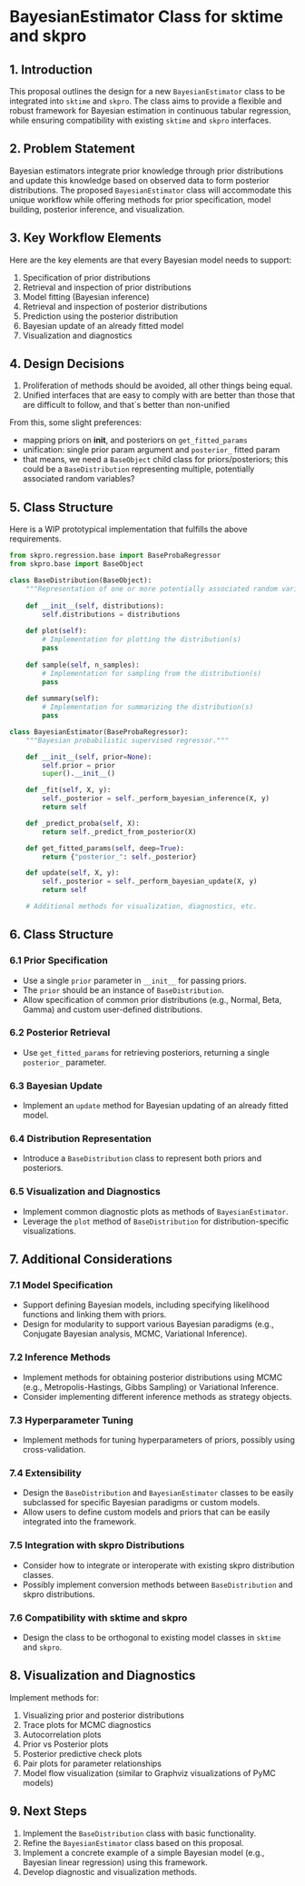 # BayesianEstimator Class for sktime and skpro

## 1. Introduction

This proposal outlines the design for a new `BayesianEstimator` class to be integrated into `sktime` and `skpro`. The class aims to provide a flexible and robust framework for Bayesian estimation in continuous tabular regression, while ensuring compatibility with existing `sktime` and `skpro` interfaces.

## 2. Problem Statement

Bayesian estimators integrate prior knowledge through prior distributions and update this knowledge based on observed data to form posterior distributions. The proposed `BayesianEstimator` class will accommodate this unique workflow while offering methods for prior specification, model building, posterior inference, and visualization.

## 3. Key Workflow Elements

Here are the key elements are that every Bayesian model needs to support:
1. Specification of prior distributions
2. Retrieval and inspection of prior distributions
3. Model fitting (Bayesian inference)
4. Retrieval and inspection of posterior distributions
5. Prediction using the posterior distribution
6. Bayesian update of an already fitted model
7. Visualization and diagnostics


## 4. Design Decisions
1. Proliferation of methods should be avoided, all other things being equal.
2. Unified interfaces that are easy to comply with are better than those that are difficult to follow, and that´s better than non-unified

From this, some slight preferences:
- mapping priors on __init__, and posteriors on `get_fitted_params`
- unification: single prior param argument and `posterior_` fitted param
- that means, we need a `BaseObject` child class for priors/posteriors; this could be a `BaseDistribution` representing multiple, potentially associated random variables?

## 5. Class Structure 
Here is a WIP prototypical implementation that fulfills the above requirements.

```python
from skpro.regression.base import BaseProbaRegressor
from skpro.base import BaseObject

class BaseDistribution(BaseObject):
    """Representation of one or more potentially associated random variables/distributions."""
    
    def __init__(self, distributions):
        self.distributions = distributions
    
    def plot(self):
        # Implementation for plotting the distribution(s)
        pass
    
    def sample(self, n_samples):
        # Implementation for sampling from the distribution(s)
        pass
    
    def summary(self):
        # Implementation for summarizing the distribution(s)
        pass

class BayesianEstimator(BaseProbaRegressor):
    """Bayesian probabilistic supervised regressor."""

    def __init__(self, prior=None):
        self.prior = prior
        super().__init__()

    def _fit(self, X, y):
        self._posterior = self._perform_bayesian_inference(X, y)
        return self

    def _predict_proba(self, X):
        return self._predict_from_posterior(X)

    def get_fitted_params(self, deep=True):
        return {"posterior_": self._posterior}

    def update(self, X, y):
        self._posterior = self._perform_bayesian_update(X, y)
        return self

    # Additional methods for visualization, diagnostics, etc.
```
## 6. Class Structure 
### 6.1 Prior Specification
- Use a single `prior` parameter in `__init__` for passing priors.
- The `prior` should be an instance of `BaseDistribution`.
- Allow specification of common prior distributions (e.g., Normal, Beta, Gamma) and custom user-defined distributions.

### 6.2 Posterior Retrieval
- Use `get_fitted_params` for retrieving posteriors, returning a single `posterior_` parameter.

### 6.3 Bayesian Update
- Implement an `update` method for Bayesian updating of an already fitted model.

### 6.4 Distribution Representation
- Introduce a `BaseDistribution` class to represent both priors and posteriors.

### 6.5 Visualization and Diagnostics
- Implement common diagnostic plots as methods of `BayesianEstimator`.
- Leverage the `plot` method of `BaseDistribution` for distribution-specific visualizations.

## 7. Additional Considerations

### 7.1 Model Specification
- Support defining Bayesian models, including specifying likelihood functions and linking them with priors.
- Design for modularity to support various Bayesian paradigms (e.g., Conjugate Bayesian analysis, MCMC, Variational Inference).

### 7.2 Inference Methods
- Implement methods for obtaining posterior distributions using MCMC (e.g., Metropolis-Hastings, Gibbs Sampling) or Variational Inference.
- Consider implementing different inference methods as strategy objects.

### 7.3 Hyperparameter Tuning
- Implement methods for tuning hyperparameters of priors, possibly using cross-validation.

### 7.4 Extensibility
- Design the `BaseDistribution` and `BayesianEstimator` classes to be easily subclassed for specific Bayesian paradigms or custom models.
- Allow users to define custom models and priors that can be easily integrated into the framework.

### 7.5 Integration with skpro Distributions
- Consider how to integrate or interoperate with existing skpro distribution classes.
- Possibly implement conversion methods between `BaseDistribution` and skpro distributions.

### 7.6 Compatibility with sktime and skpro
- Design the class to be orthogonal to existing model classes in `sktime` and `skpro`.

## 8. Visualization and Diagnostics

Implement methods for:
1. Visualizing prior and posterior distributions
2. Trace plots for MCMC diagnostics
3. Autocorrelation plots
4. Prior vs Posterior plots
5. Posterior predictive check plots
6. Pair plots for parameter relationships
7. Model flow visualization (similar to Graphviz visualizations of PyMC models)

## 9. Next Steps

1. Implement the `BaseDistribution` class with basic functionality.
2. Refine the `BayesianEstimator` class based on this proposal.
3. Implement a concrete example of a simple Bayesian model (e.g., Bayesian linear regression) using this framework.
4. Develop diagnostic and visualization methods.

